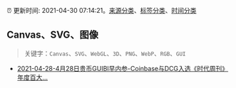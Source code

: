 :alarm_clock: 更新时间: 2021-04-30 07:14:21。[来源分类](../README.md)、[标签分类](../TAGS.md)、[时间分类](../TIMELINE.md)

## Canvas、SVG、图像


> 关键字：`Canvas`、`SVG`、`WebGL`、`3D`、`PNG`、`WebP`、`RGB`、`GUI`



- [2021-04-28-4月28日贵币GUIBI早内参-Coinbase与DCG入选《时代周刊》年度百大...](https://sec.thief.one/article_content?a_id=45112a326cf4142f622fa70bee6cbeaf) 